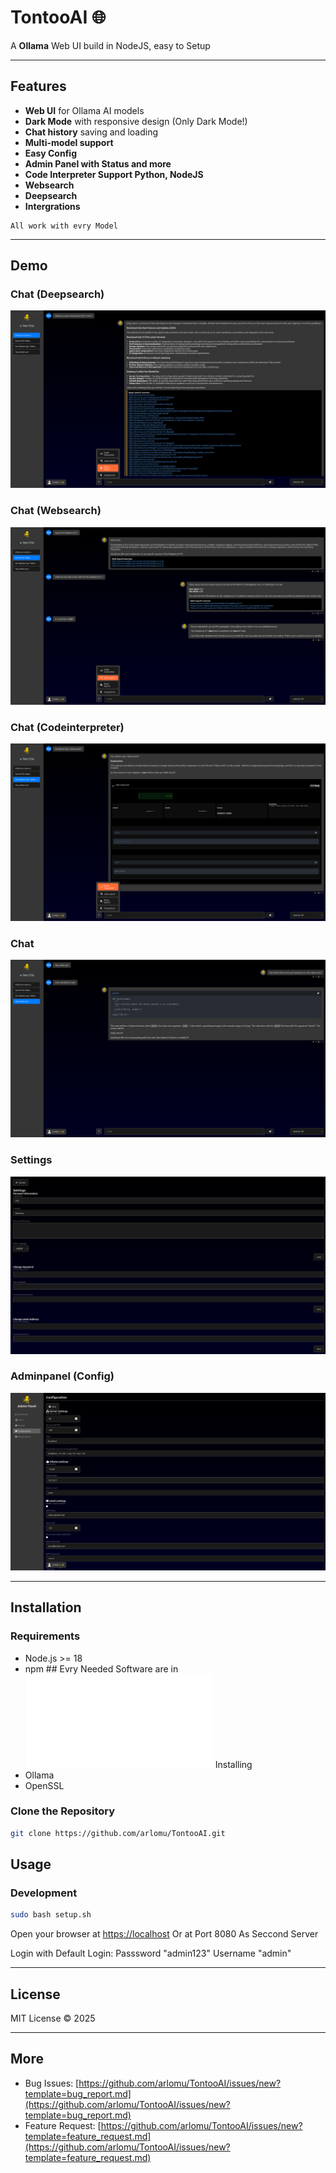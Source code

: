 # TontooAI 🌐

A **Ollama** Web UI build in NodeJS, easy to Setup

---

## Features

- **Web UI** for Ollama AI models
- **Dark Mode** with responsive design (Only Dark Mode!)
- **Chat history** saving and loading
- **Multi-model support**
- **Easy Config**
- **Admin Panel with Status and more**
- **Code Interpreter Support Python, NodeJS**
- **Websearch**
- **Deepsearch**
- **Intergrations**

```Info
All work with evry Model
```

---

## Demo

### Chat (Deepsearch)
![Chat](pre/1.png)

### Chat (Websearch)
![Settings](pre/2.png)

### Chat (Codeinterpreter)
![Adminpanel Dashboard](pre/3.png)

### Chat
![Adminpanel Users](pre/4.png)

### Settings
![Adminpanel Users](pre/6.png)

### Adminpanel (Config)
![Adminpanel Users](pre/5.png)

---

## Installation

### Requirements

- Node.js >= 18
- npm ## Evry Needed Software are in ![Setup.sh](setup.sh) Installing
- Ollama
- OpenSSL

### Clone the Repository

```bash
git clone https://github.com/arlomu/TontooAI.git
````

## Usage

### Development

```bash
sudo bash setup.sh
```

Open your browser at [https://localhost](https://localhost)
Or at Port 8080 As Seccond Server

Login with Default Login: Passsword "admin123" Username "admin"

---

## License

MIT License © 2025

---

## More

* Bug Issues: [https://github.com/arlomu/TontooAI/issues/new?template=bug_report.md](https://github.com/arlomu/TontooAI/issues/new?template=bug_report.md)
* Feature Request: [https://github.com/arlomu/TontooAI/issues/new?template=feature_request.md](https://github.com/arlomu/TontooAI/issues/new?template=feature_request.md)
